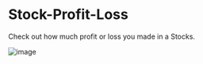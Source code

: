 # Stock-Profit-Loss
Check out how much profit or loss you made in a Stocks.


![image](https://user-images.githubusercontent.com/70835087/134302487-394a093a-3e6f-4158-8b97-3b1c6d5ed450.png)
